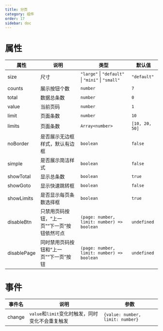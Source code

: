 ```yaml
---
title: 分页
category: 组件
order: 17 
sidebar: doc
---
```


# 属性

| 属性 | 说明 | 类型 | 默认值 |
| --- | --- | --- | --- |
| size | 尺寸 | `"large"` &#124; `"default"` &#124; `"mini"` &#124; `"small"` | `"default"` |
| counts | 展示按钮个数 | `number` | `7` |
| total | 数据总条数 | `number` | `0` |
| value | 当前页码 | `number` | `1` |
| limit | 页面条数 | `number` | `10` |
| limits | 页面条数 | `Array<number>` | `[10, 20, 50]` |
| noBorder | 是否展示无边框样式，默认有边框 | `boolean` | `false` |
| simple | 是否展示简洁样式 | `boolean` | `false` |
| showTotal | 显示总条数 | `boolean` | `true` |
| showGoto | 显示快速跳转框 | `boolean` | `false` |
| showLimits | 是否显示每页条数选择框 | `boolean` | `true` |
| disableBtn | 只禁用页码按钮，“上一页”“下一页”按钮依然可点 | `(page: number, limit: number) => boolean` | `undefined` |
| disablePage | 同时禁用页码按钮和“上一页”“下一页”按钮 | `(page: number, limit: number) => boolean` | `undefined` |

# 事件

| 事件名 | 说明 | 参数 |
| --- | --- | --- |
| change | `value`和`limit`变化时触发，同时变化不会重复触发 | `{value: number, limit: number}` |
